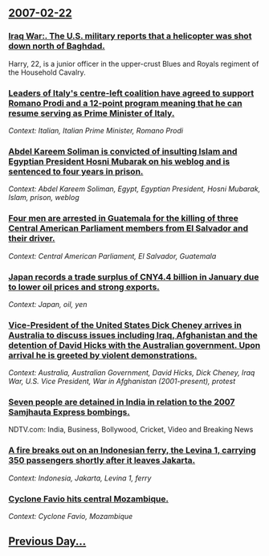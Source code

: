 ## [2007-02-22](/news/2007/02/22/index.md)

### [ Iraq War:. The U.S. military reports that a helicopter was shot down north of Baghdad. ](/news/2007/02/22/iraq-war-the-u-s-military-reports-that-a-helicopter-was-shot-down-north-of-baghdad.md)
Harry, 22, is a junior officer in the upper-crust Blues and Royals regiment of the Household Cavalry.

### [ Leaders of Italy's centre-left coalition have agreed to support Romano Prodi and a 12-point program meaning that he can resume serving as Prime Minister of Italy. ](/news/2007/02/22/leaders-of-italy-s-centre-left-coalition-have-agreed-to-support-romano-prodi-and-a-12-point-program-meaning-that-he-can-resume-serving-as-p.md)
_Context: Italian, Italian Prime Minister, Romano Prodi_

### [ Abdel Kareem Soliman is convicted of insulting Islam and Egyptian President Hosni Mubarak on his weblog and is sentenced to four years in prison. ](/news/2007/02/22/abdel-kareem-soliman-is-convicted-of-insulting-islam-and-egyptian-president-hosni-mubarak-on-his-weblog-and-is-sentenced-to-four-years-in-p.md)
_Context: Abdel Kareem Soliman, Egypt, Egyptian President, Hosni Mubarak, Islam, prison, weblog_

### [ Four men are arrested in Guatemala for the killing of three Central American Parliament members from El Salvador and their driver. ](/news/2007/02/22/four-men-are-arrested-in-guatemala-for-the-killing-of-three-central-american-parliament-members-from-el-salvador-and-their-driver.md)
_Context: Central American Parliament, El Salvador, Guatemala_

### [ Japan records a trade surplus of CNY4.4 billion in January due to lower oil prices and strong exports. ](/news/2007/02/22/japan-records-a-trade-surplus-of-acny4-4-billion-in-january-due-to-lower-oil-prices-and-strong-exports.md)
_Context: Japan, oil, yen_

### [ Vice-President of the United States Dick Cheney arrives in Australia to discuss issues including Iraq, Afghanistan and the detention of David Hicks with the Australian government. Upon arrival he is greeted by violent demonstrations. ](/news/2007/02/22/vice-president-of-the-united-states-dick-cheney-arrives-in-australia-to-discuss-issues-including-iraq-afghanistan-and-the-detention-of-dav.md)
_Context: Australia, Australian Government, David Hicks, Dick Cheney, Iraq War, U.S. Vice President, War in Afghanistan (2001-present), protest_

### [ Seven people are detained in India in relation to the 2007 Samjhauta Express bombings. ](/news/2007/02/22/seven-people-are-detained-in-india-in-relation-to-the-2007-samjhauta-express-bombings.md)
NDTV.com: India, Business, Bollywood, Cricket, Video and Breaking News

### [ A fire breaks out on an Indonesian ferry, the Levina 1, carrying 350 passengers shortly after it leaves Jakarta. ](/news/2007/02/22/a-fire-breaks-out-on-an-indonesian-ferry-the-levina-1-carrying-350-passengers-shortly-after-it-leaves-jakarta.md)
_Context: Indonesia, Jakarta, Levina 1, ferry_

### [ Cyclone Favio hits central Mozambique. ](/news/2007/02/22/cyclone-favio-hits-central-mozambique.md)
_Context: Cyclone Favio, Mozambique_

## [Previous Day...](/news/2007/02/21/index.md)

